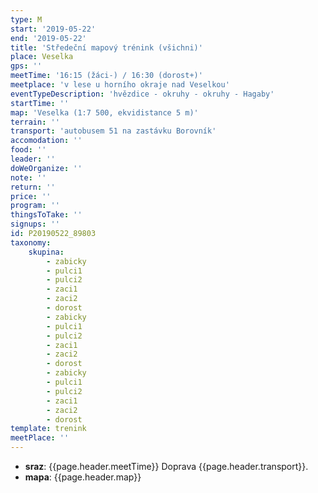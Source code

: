 ```yaml
---
type: M
start: '2019-05-22'
end: '2019-05-22'
title: 'Středeční mapový trénink (všichni)'
place: Veselka
gps: ''
meetTime: '16:15 (žáci-) / 16:30 (dorost+)'
meetplace: 'v lese u horního okraje nad Veselkou'
eventTypeDescription: 'hvězdice - okruhy - okruhy - Hagaby'
startTime: ''
map: 'Veselka (1:7 500, ekvidistance 5 m)'
terrain: ''
transport: 'autobusem 51 na zastávku Borovník'
accomodation: ''
food: ''
leader: ''
doWeOrganize: ''
note: ''
return: ''
price: ''
program: ''
thingsToTake: ''
signups: ''
id: P20190522_89803
taxonomy:
    skupina:
        - zabicky
        - pulci1
        - pulci2
        - zaci1
        - zaci2
        - dorost
        - zabicky
        - pulci1
        - pulci2
        - zaci1
        - zaci2
        - dorost
        - zabicky
        - pulci1
        - pulci2
        - zaci1
        - zaci2
        - dorost
template: trenink
meetPlace: ''
---
```

* **sraz**: {{page.header.meetTime}} Doprava {{page.header.transport}}.
* **mapa**: {{page.header.map}}


